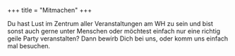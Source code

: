 +++
title = "Mitmachen"
+++

Du hast Lust im Zentrum aller Veranstaltungen am WH zu sein und bist sonst auch gerne unter Menschen oder möchtest
einfach nur eine richtig geile Party veranstalten? Dann bewirb Dich bei uns, oder komm uns einfach mal besuchen.

